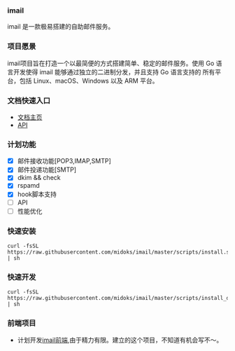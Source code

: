 ### imail

imail 是一款极易搭建的自助邮件服务。

### 项目愿景

imail项目旨在打造一个以最简便的方式搭建简单、稳定的邮件服务。使用 Go 语言开发使得 imail 能够通过独立的二进制分发，并且支持 Go 语言支持的 所有平台，包括 Linux、macOS、Windows 以及 ARM 平台。


### 文档快速入口
- [文档主页](https://github.com/midoks/imail/wiki)
- [API](https://github.com/midoks/imail/wiki/API%E6%96%87%E6%A1%A3)


### 计划功能

- [x] 邮件接收功能[POP3,IMAP,SMTP]
- [x] 邮件投递功能[SMTP]
- [x] dkim && check
- [x] rspamd
- [x] hook脚本支持
- [ ] API
- [ ] 性能优化

### 快速安装

```
curl -fsSL  https://raw.githubusercontent.com/midoks/imail/master/scripts/install.sh | sh
```

### 快速开发
```
curl -fsSL  https://raw.githubusercontent.com/midoks/imail/master/scripts/install_dev.sh | sh
```

### 前端项目

- 计划开发[imail前端](https://github.com/midoks/imail-web),由于精力有限。建立的这个项目，不知道有机会写不～。

